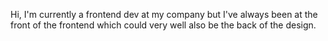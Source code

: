Hi, I'm currently a frontend dev at my company but I've always been at the front of the 
frontend which could very well also be the back of the design.  
